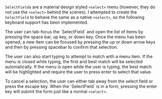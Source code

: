 `SelectField`s are a material design styled `<select>` menu (however, they do not use the `<select>`
behind the scenes). I attempted to create the `SelectField` to behave the same as a native `<select>`,
so the following keyboard support has been implemented.

The user can tab-focus the \`SelectField\` and open the list of items by pressing the space bar, up key,
or down key. Once the menu has been opened, a new item can be focused by pressing the up or down arrow
keys and then by pressing spacebar to confirm that selection.

The user can also start typing to attempt to match with a menu item. If the menu is closed while typing,
the first and best match will be selected automatically. If the menu is open while the user is typing,
the best match will be highlighted and require the user to press enter to select that value.

To cancel a selection, the user can either tab away from the select field or press the escape key. 
When the \`SelectField\` is in a form, pressing the enter key will submit the form just like a normal
`<select>`.

